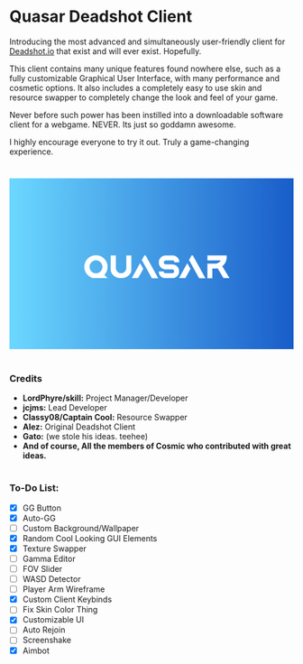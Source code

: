 # Quasar Deadshot Client

Introducing the most advanced and simultaneously user-friendly client for [Deadshot.io](https://deadshot.io/) that exist and will ever exist. Hopefully.

This client contains many unique features found nowhere else, such as a fully customizable Graphical User Interface, with many performance and cosmetic options. It also includes a completely easy to use skin and resource swapper to completely change the look and feel of your game. 

Never before such power has been instilled into a downloadable software client for a webgame. NEVER. Its just so goddamn awesome.

I highly encourage everyone to try it out. Truly a game-changing experience.
 
# 
![Splash Screen Logo](splash.png)
#

### Credits

* **LordPhyre/skill:** Project Manager/Developer
* **jcjms:** Lead Developer
* **Classy08/Captain Cool:** Resource Swapper
* **Alez:** Original Deadshot Client
* **Gato:** (we stole his ideas. teehee)
* **And of course, All the members of Cosmic who contributed with great ideas.**

#

### To-Do List:
- [x] GG Button
- [x] Auto-GG
- [ ] Custom Background/Wallpaper
- [x] Random Cool Looking GUI Elements
- [x] Texture Swapper
- [ ] Gamma Editor
- [ ] FOV Slider
- [ ] WASD Detector
- [ ] Player Arm Wireframe
- [x] Custom Client Keybinds
- [ ] Fix Skin Color Thing
- [x] Customizable UI
- [ ] Auto Rejoin
- [ ] Screenshake
- [x] Aimbot

